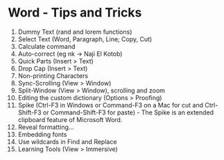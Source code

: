 # Word - Tips and Tricks 
1. Dummy Text (rand and lorem functions)
1. Select Text (Word, Paragraph, Line; Copy, Cut)
1. Calculate command
1. Auto-correct (eg nk -> Naji El Kotob)
1. Quick Parts (Insert > Text)
1. Drop Cap (Insert > Text)
1. Non-printing Characters
1. Sync-Scrolling (View > Window)
1. Split-Window (View > Window), scrolling and zoom
1. Editing the custom dictionary (Options > Proofing)
1. Spike (Ctrl-F3 in Windows or Command-F3 on a Mac for cut and Ctrl-Shift-F3 or Command-Shift-F3 for paste) - The Spike is an extended clipboard feature of Microsoft Word.
1. Reveal formatting...
1. Embedding fonts
1. Use wildcards in Find and Replace
1. Learning Tools (View > Immersive)
